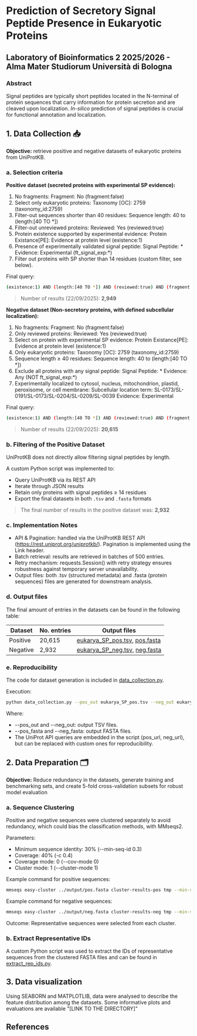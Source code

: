 # Prediction of Secretory Signal Peptide Presence in Eukaryotic Proteins
## Laboratory of Bioinformatics 2 2025/2026 -  Alma Mater Studiorum Università di Bologna

### Abstract
Signal peptides are typically short peptides located in the N-terminal of protein sequences that carry information for protein secretion and are cleaved upon localization. *In-silico* prediction of signal peptides is crucial for functional annotation and localization. 

## 1. Data Collection 📥
**Objective:** retrieve positive and negative datasets of eukaryotic proteins from UniProtKB.

### a. Selection criteria

**Positive dataset (secreted proteins with experimental SP evidence):**
  1. No fragments: Fragment: No (fragment:false)
  2. Select only eukaryotic proteins: Taxonomy [OC]: 2759 (taxonomy_id:2759)
  3. Filter-out sequences shorter than 40 residues: Sequence length: 40 to (length:[40 TO *])
  4. Filter-out unreviewed proteins: Reviewed: Yes (reviewed:true)
  5. Protein existence supported by experimental evidence: Protein Existance[PE]: Evidence at protein level (existence:1)
  6. Presence of experimentally validated signal peptide: Signal Peptide: * Evidence: Experimental (ft_signal_exp:*)
  7. Filter out proteins with SP shorter than 14 residues (custom filter, see below).

Final query: 
```bash
(existence:1) AND (length:[40 TO *]) AND (reviewed:true) AND (fragment:false) AND (taxonomy_id:2759) AND (ft_signal_exp:*)
```

 > Number of results (22/09/2025): **2,949**

**Negative dataset (Non-secretory proteins, with defined subcellular localization):**
  1. No fragments: Fragment: No (fragment:false)
  2. Only reviewed proteins: Reviewed: Yes (reviewed:true)
  3. Select on protein with experimental SP evidence: Protein Existance[PE]: Evidence at protein level (existence:1)
  4. Only eukaryotic proteins: Taxonomy [OC]: 2759 (taxonomy_id:2759)
  5. Sequence length ≥ 40 residues: Sequence length: 40 to (length:[40 TO *])
  6. Exclude all proteins with any signal peptide: Signal Peptide: * Evidence: Any (NOT ft_signal_exp:*)
  7. Experimentally localized to cytosol, nucleus, mitochondrion, plastid, peroxisome, or cell membrane: Subcellular location term: SL-0173/SL-0191/SL-0173/SL-0204/SL-0209/SL-0039 Evidence: Experimental

Final query: 
```bash
(existence:1) AND (length:[40 TO *]) AND (reviewed:true) AND (fragment:false) AND (taxonomy_id:2759) NOT (ft_signal:*) AND ((cc_scl_term_exp:SL-0091) OR (cc_scl_term_exp:SL-0191) OR (cc_scl_term_exp:SL-0173) OR (cc_scl_term_exp:SL-0204) OR (cc_scl_term_exp:SL-0209) OR (cc_scl_term_exp:SL-0039))
```

 > Number of results (22/09/2025): **20,615**

### b. Filtering of the Positive Dataset
UniProtKB does not directly allow filtering signal peptides by length.

A custom Python script was implemented to:  
- Query UniProtKB via its REST API  
- Iterate through JSON results  
- Retain only proteins with signal peptides ≥ 14 residues  
- Export the final datasets in both `.tsv` and `.fasta` formats  
  
 > The final number of results in the positive dataset was: **2,932**

### c. Implementation Notes

- API & Pagination: handled via the UniProtKB REST API (https://rest.uniprot.org/uniprotkb/). Pagination is implemented using the Link header.
- Batch retrieval: results are retrieved in batches of 500 entries.
- Retry mechanism: requests.Session() with retry strategy ensures robustness against temporary server unavailability.
- Output files: both .tsv (structured metadata) and .fasta (protein sequences) files are generated for downstream analysis.
	
### d. Output files
  The final amount of entries in the datasets can be found in the following table:
  
  | Dataset | No. entries | Output files |
  | ------------- | ------------- | ------------- |
  | Positive  | 20,615  | [eukarya_SP_pos.tsv](data_collection/output/eukarya_SP_pos.tsv), [pos.fasta](data_collection/output/pos.fasta) |
  | Negative  | 2,932  | [eukarya_SP_neg.tsv](data_collection/output/eukarya_SP_neg.tsv), [neg.fasta](data_collection/output/neg.fasta) |

### e. Reproducibility
The code for dataset generation is included in [data_collection.py](data_collection/scripts/00_data_collect.py).

Execution:

```bash 
python data_collection.py --pos_out eukarya_SP_pos.tsv --neg_out eukarya_SP_neg.tsv --pos_fasta pos.fasta --neg_fasta neg.fasta
```

Where:
- --pos_out and --neg_out: output TSV files.
- --pos_fasta and --neg_fasta: output FASTA files.
- The UniProt API queries are embedded in the script (pos_url, neg_url), but can be replaced with custom ones for reproducibility.
  
## 2. Data Preparation 🗂️
**Objective:** Reduce redundancy in the datasets, generate training and benchmarking sets, and create 5-fold cross-validation subsets for robust model evaluation

### a. Sequence Clustering
Positive and negative sequences were clustered separately to avoid redundancy, which could bias the classification methods, with MMseqs2.

Parameters:
- Minimum sequence identity: 30% (--min-seq-id 0.3)
- Coverage: 40% (-c 0.4)
- Coverage mode: 0 (--cov-mode 0)
- Cluster mode: 1 (--cluster-mode 1)

Example command for positive sequences:
```bash
mmseqs easy-cluster ../output/pos.fasta cluster-results-pos tmp --min-seq-id 0.3 -c 0.4 --cov-mode 0 --cluster-mode 1
 ```
Example command for negative sequences:
```bash
mmseqs easy-cluster ../output/neg.fasta cluster-results-neg tmp --min-seq-id 0.3 -c 0.4 --cov-mode 0 --cluster-mode 1
 ```
Outcome: Representative sequences were selected from each cluster.

### b. Extract Representative IDs
A custom Python script was used to extract the IDs of representative sequences from the clustered FASTA files and can be found in [extract_rep_ids.py](data_split/scripts/01_extract_rep_ids.py).
	
## 3. Data visualization
Using SEABORN and MATPLOTLIB, data were analysed to describe the feature distribution among the datasets.
Some informative plots and evaluations are available "[LINK TO THE DIRECTORY]"
## References 
